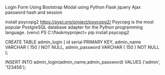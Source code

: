 

Login Form Using Bootstrap Modal using Python Flask jquery Ajax password hash and session

install psycopg2 https://pypi.org/project/psycopg2/
Psycopg is the most popular PostgreSQL database adapter for the Python programming language.
(venv) PS C:\flaskmyproject> pip install psycopg2

CREATE TABLE admin_login (
	id serial PRIMARY KEY,
	admin_name VARCHAR ( 150 ) NOT NULL,
	admin_password VARCHAR ( 150 ) NOT NULL
);

INSERT INTO
    admin_login(admin_name,admin_password)
VALUES
('admin', '123456');